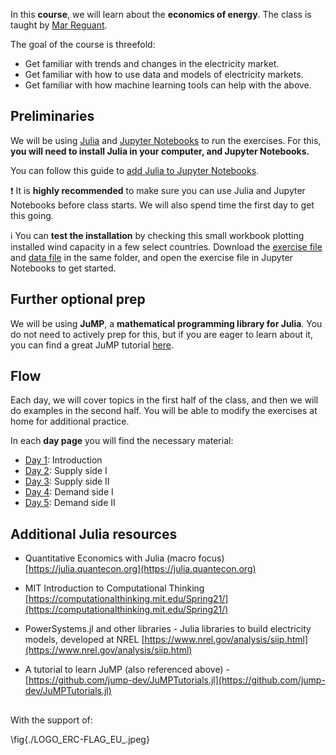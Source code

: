 In this **course**, we will learn about the **economics of energy**. The class is taught by [Mar Reguant](https://mreguant.github.io).

The goal of the course is threefold:
* Get familiar with trends and changes in the electricity market.
* Get familiar with how to use data and models of electricity markets. 
* Get familiar with how machine learning tools can help with the above.

<!-- \tableofcontents you can use \toc as well -->

## Preliminaries

We will be using [Julia](https://julialang.org/) and [Jupyter Notebooks](https://jupyter.org/) to run the exercises. For this, **you will need to install Julia in your computer, and Jupyter Notebooks.** 

You can follow this guide to [add Julia to Jupyter Notebooks](https://datatofish.com/add-julia-to-jupyter/).

:exclamation: It is **highly recommended** to make sure you can use Julia and Jupyter Notebooks before class starts. We will also spend time the first day to get this going.

:information_source: You can **test the installation** by checking this small workbook plotting installed wind capacity in a few select countries. Download the [exercise file](/materials/day0/day0.ipynb) and [data file](/materials/day0/cumulative-installed-wind-energy-capacity-gigawatts.csv) in the same folder, and open the exercise file in Jupyter Notebooks to get started.

## Further optional prep

We will be using **JuMP**, a **mathematical programming library for Julia**. You do not need to actively prep for this, but if you are eager to learn about it, you can find a great JuMP tutorial [here](https://github.com/jump-dev/JuMPTutorials.jl). 

## Flow
Each day, we will cover topics in the first half of the class, and then we will do examples in the second half. You will be able to modify the exercises at home for additional practice.

In each **day page** you will find the necessary material:
* [Day 1](menu1): Introduction
* [Day 2](menu2): Supply side I
* [Day 3](menu3): Supply side II
* [Day 4](menu4): Demand side I
* [Day 5](menu5): Demand side II

## Additional Julia resources

* Quantitative Economics with Julia (macro focus) [https://julia.quantecon.org](https://julia.quantecon.org)

* MIT Introduction to Computational Thinking [https://computationalthinking.mit.edu/Spring21/](https://computationalthinking.mit.edu/Spring21/)

* PowerSystems.jl and other libraries - Julia libraries to build electricity models, developed at NREL [https://www.nrel.gov/analysis/siip.html](https://www.nrel.gov/analysis/siip.html)

* A tutorial to learn JuMP (also referenced above) - [https://github.com/jump-dev/JuMPTutorials.jl](https://github.com/jump-dev/JuMPTutorials.jl)

##

With the support of:

\fig{./LOGO_ERC-FLAG_EU_.jpeg}
